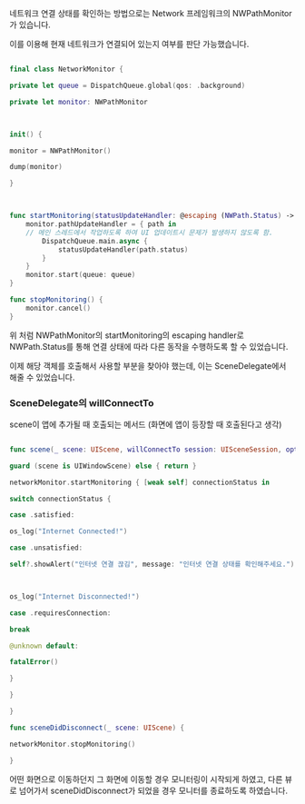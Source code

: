 네트워크 연결 상태를 확인하는 방법으로는 Network 프레임워크의 NWPathMonitor가 있습니다.

이를 이용해 현재 네트워크가 연결되어 있는지 여부를 판단 가능했습니다.

```swift

final class NetworkMonitor {

private let queue = DispatchQueue.global(qos: .background)

private let monitor: NWPathMonitor



init() {

monitor = NWPathMonitor()

dump(monitor)

}



func startMonitoring(statusUpdateHandler: @escaping (NWPath.Status) -> Void) {
    monitor.pathUpdateHandler = { path in
    // 메인 스레드에서 작업하도록 하여 UI 업데이트시 문제가 발생하지 않도록 함.
        DispatchQueue.main.async {
            statusUpdateHandler(path.status)
        }
    }
    monitor.start(queue: queue)
}

func stopMonitoring() {
    monitor.cancel()
}
```

위 처럼 NWPathMonitor의 startMonitoring의 escaping handler로 NWPath.Status를 통해 연결 상태에 따라 다른 동작을 수행하도록 할 수 있었습니다.

이제 해당 객체를 호출해서 사용할 부분을 찾아야 했는데, 이는 SceneDelegate에서 해줄 수 있었습니다.

### SceneDelegate의 willConnectTo

scene이 앱에 추가될 때 호출되는 메서드 (화면에 앱이 등장할 때 호출된다고 생각)

```swift

func scene(_ scene: UIScene, willConnectTo session: UISceneSession, options connectionOptions: UIScene.ConnectionOptions) {

guard (scene is UIWindowScene) else { return }

networkMonitor.startMonitoring { [weak self] connectionStatus in

switch connectionStatus {

case .satisfied:

os_log("Internet Connected!")

case .unsatisfied:

self?.showAlert("인터넷 연결 끊김", message: "인터넷 연결 상태를 확인해주세요.")



os_log("Internet Disconnected!")

case .requiresConnection:

break

@unknown default:

fatalError()

}

}

}

func sceneDidDisconnect(_ scene: UIScene) {

networkMonitor.stopMonitoring()

}

```

어떤 화면으로 이동하던지 그 화면에 이동할 경우 모니터링이 시작되게 하였고, 다른 뷰로 넘어가서 sceneDidDisconnect가 되었을 경우 모니터를 종료하도록 하였습니다.
